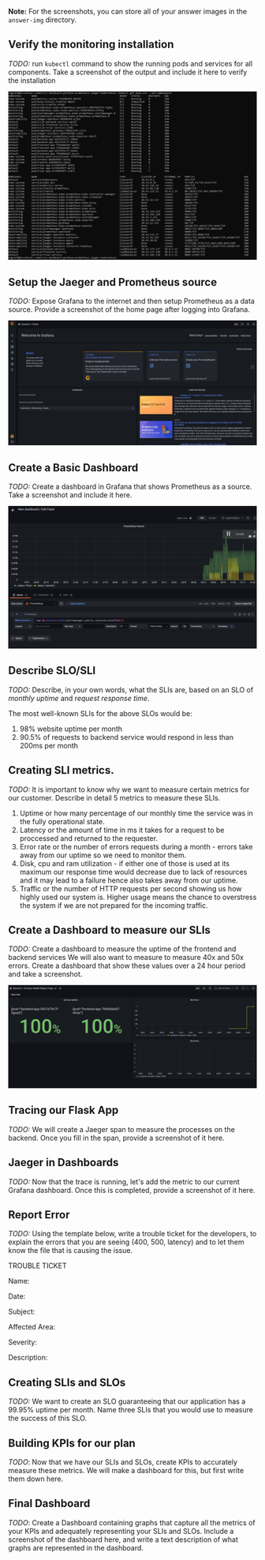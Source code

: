 **Note:** For the screenshots, you can store all of your answer images in the `answer-img` directory.

## Verify the monitoring installation

*TODO:* run `kubectl` command to show the running pods and services for all components. Take a screenshot of the output and include it here to verify the installation

![Alt text](answer-img/all-services.jpg "All Services")

## Setup the Jaeger and Prometheus source
*TODO:* Expose Grafana to the internet and then setup Prometheus as a data source. Provide a screenshot of the home page after logging into Grafana.

![Alt text](answer-img/grafana-login.jpg "Grafana Login View")

## Create a Basic Dashboard
*TODO:* Create a dashboard in Grafana that shows Prometheus as a source. Take a screenshot and include it here.

![Alt text](answer-img/prometheus-source.jpg "Prometheus Source")

## Describe SLO/SLI
*TODO:* Describe, in your own words, what the SLIs are, based on an SLO of *monthly uptime* and *request response time*.

The most well-known SLIs for the above SLOs would be:
1. 98% website uptime per month
2. 90.5% of requests to backend service would respond in less than 200ms per month

## Creating SLI metrics.
*TODO:* It is important to know why we want to measure certain metrics for our customer. Describe in detail 5 metrics to measure these SLIs. 

1. Uptime or how many percentage of our monthly time the service was in the fully operational state.
2. Latency or the amount of time in ms it takes for a request to be proccessed and returned to the requester.
3. Error rate or the number of errors requests during a month - errors take away from our uptime so we need to monitor them. 
4. Disk, cpu and ram utilization - if either one of those is used at its maximum our response time would decrease due to lack of resources and it may lead to a failure hence also takes away from our uptime.
5. Traffic or the number of HTTP requests per second showing us how highly used our system is. Higher usage means the chance to overstress the system if we are not prepared for the incoming traffic.

## Create a Dashboard to measure our SLIs
*TODO:* Create a dashboard to measure the uptime of the frontend and backend services We will also want to measure to measure 40x and 50x errors. Create a dashboard that show these values over a 24 hour period and take a screenshot.

![Alt text](answer-img/health-report.jpg "24 Hour Health Report")

## Tracing our Flask App
*TODO:*  We will create a Jaeger span to measure the processes on the backend. Once you fill in the span, provide a screenshot of it here.

## Jaeger in Dashboards
*TODO:* Now that the trace is running, let's add the metric to our current Grafana dashboard. Once this is completed, provide a screenshot of it here.

## Report Error
*TODO:* Using the template below, write a trouble ticket for the developers, to explain the errors that you are seeing (400, 500, latency) and to let them know the file that is causing the issue.

TROUBLE TICKET

Name:

Date:

Subject:

Affected Area:

Severity:

Description:


## Creating SLIs and SLOs
*TODO:* We want to create an SLO guaranteeing that our application has a 99.95% uptime per month. Name three SLIs that you would use to measure the success of this SLO.

## Building KPIs for our plan
*TODO*: Now that we have our SLIs and SLOs, create KPIs to accurately measure these metrics. We will make a dashboard for this, but first write them down here.

## Final Dashboard
*TODO*: Create a Dashboard containing graphs that capture all the metrics of your KPIs and adequately representing your SLIs and SLOs. Include a screenshot of the dashboard here, and write a text description of what graphs are represented in the dashboard.  
